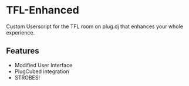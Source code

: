 TFL-Enhanced
============

Custom Userscript for the TFL room on plug.dj that enhances your whole experience.

Features
-------
* Modified User Interface
* PlugCubed integration
* STROBES!

